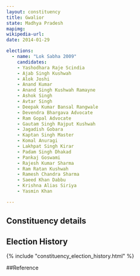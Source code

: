 ```yaml
---
layout: constituency
title: Gwalior
state: Madhya Pradesh
mapimg: 
wikipedia-url: 
date: 2014-01-29

elections: 
  - name: "Lok Sabha 2009"
    candidates: 
    - Yashodhara Raje Scindia 
    - Ajab Singh Kushwah 
    - Alok Joshi 
    - Anand Kumar 
    - Anand Singh Kushwah Ramayne 
    - Ashok Singh 
    - Avtar Singh 
    - Deepak Kumar Bansal Rangwale 
    - Devendra Bhargava Advocate 
    - Ram Gopal Advocate 
    - Gautam Singh Rajput Kushwah 
    - Jagadish Gobara 
    - Kaptan Singh Master 
    - Komal Anuragi 
    - Lakhpat Singh Kirar 
    - Padam Singh Dhakad 
    - Pankaj Goswami 
    - Rajesh Kumar Sharma 
    - Ram Ratan Kushwah 
    - Ramesh Chandra Sharma 
    - Saeed Khan Dabbu 
    - Krishna Alias Siriya 
    - Yasmin Khan 

---
```

## Constituency details


## Election History
{% include "constituency_election_history.html" %}

##Reference
